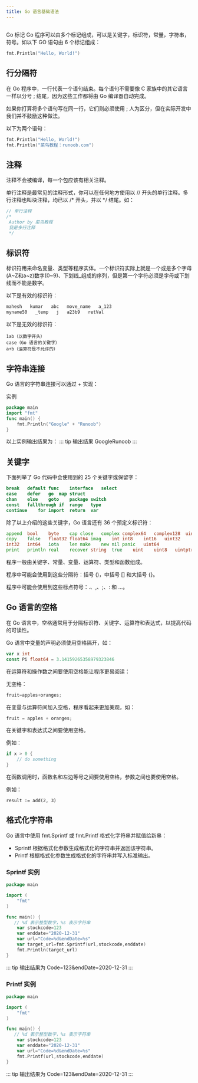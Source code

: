 ```yaml
---
title: Go 语言基础语法
---
```


##
Go 标记
Go 程序可以由多个标记组成，可以是关键字，标识符，常量，字符串，符号。如以下 GO 语句由 6 个标记组成：

```go
fmt.Println("Hello, World!")
```
## 行分隔符

在 Go 程序中，一行代表一个语句结束。每个语句不需要像 C 家族中的其它语言一样以分号 ; 结尾，因为这些工作都将由 Go 编译器自动完成。

如果你打算将多个语句写在同一行，它们则必须使用 ; 人为区分，但在实际开发中我们并不鼓励这种做法。

以下为两个语句：

```go
fmt.Println("Hello, World!")
fmt.Println("菜鸟教程：runoob.com")
```

## 注释
注释不会被编译，每一个包应该有相关注释。

单行注释是最常见的注释形式，你可以在任何地方使用以 // 开头的单行注释。多行注释也叫块注释，均已以 /* 开头，并以 */ 结尾。如：

```java
// 单行注释
/*
 Author by 菜鸟教程
 我是多行注释
 */
 ```

 ## 标识符
标识符用来命名变量、类型等程序实体。一个标识符实际上就是一个或是多个字母(A~Z和a~z)数字(0~9)、下划线_组成的序列，但是第一个字符必须是字母或下划线而不能是数字。

以下是有效的标识符：

```go
mahesh   kumar   abc   move_name   a_123
myname50   _temp   j   a23b9   retVal
```

以下是无效的标识符：

```text
1ab（以数字开头）
case（Go 语言的关键字）
a+b（运算符是不允许的）
```

## 字符串连接
Go 语言的字符串连接可以通过 + 实现：

实例
```go
package main
import "fmt"
func main() {
    fmt.Println("Google" + "Runoob")
}

```

以上实例输出结果为：
::: tip 输出结果
GoogleRunoob
:::

## 关键字

下面列举了 Go 代码中会使用到的 25 个关键字或保留字：

```go
break	default	func	interface	select
case	defer	go	map	struct
chan	else	goto	package	switch
const	fallthrough	if	range	type
continue	for	import	return	var
```

除了以上介绍的这些关键字，Go 语言还有 36 个预定义标识符：

```go
append	bool	byte	cap	close	complex	complex64	complex128	uint16
copy	false	float32	float64	imag	int	int8	int16	uint32
int32	int64	iota	len	make	new	nil	panic	uint64
print	println	real	recover	string	true	uint	uint8	uintptr
```

程序一般由关键字、常量、变量、运算符、类型和函数组成。

程序中可能会使用到这些分隔符：括号 ()，中括号 [] 和大括号 {}。

程序中可能会使用到这些标点符号：.、,、;、: 和 …。

## Go 语言的空格
在 Go 语言中，空格通常用于分隔标识符、关键字、运算符和表达式，以提高代码的可读性。

Go 语言中变量的声明必须使用空格隔开，如：

```go
var x int
const Pi float64 = 3.14159265358979323846
```

在运算符和操作数之间要使用空格能让程序更易阅读：

无空格：

```go
fruit=apples+oranges;
```
在变量与运算符间加入空格，程序看起来更加美观，如：

```go
fruit = apples + oranges; 
```
在关键字和表达式之间要使用空格。

例如：

```go
if x > 0 {
    // do something
}
```

在函数调用时，函数名和左边等号之间要使用空格，参数之间也要使用空格。

例如：
```
result := add(2, 3)
```

## 格式化字符串
Go 语言中使用 fmt.Sprintf 或 fmt.Printf 格式化字符串并赋值给新串：

+ Sprintf 根据格式化参数生成格式化的字符串并返回该字符串。
+ Printf 根据格式化参数生成格式化的字符串并写入标准输出。

### Sprintf 实例
```go 
package main

import (
    "fmt"
)

func main() {
   // %d 表示整型数字，%s 表示字符串
    var stockcode=123
    var enddate="2020-12-31"
    var url="Code=%d&endDate=%s"
    var target_url=fmt.Sprintf(url,stockcode,enddate)
    fmt.Println(target_url)
}
```

::: tip 输出结果为
Code=123&endDate=2020-12-31
:::

### Printf 实例
```go
package main

import (
    "fmt"
)

func main() {
   // %d 表示整型数字，%s 表示字符串
    var stockcode=123
    var enddate="2020-12-31"
    var url="Code=%d&endDate=%s"
    fmt.Printf(url,stockcode,enddate)
}

```

::: tip 输出结果为
Code=123&endDate=2020-12-31
:::
